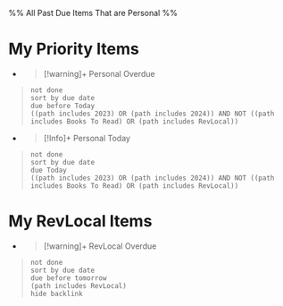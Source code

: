 %% All Past Due Items That are Personal %%
# My Priority Items
- > [!warning]+ Personal Overdue
> ```tasks
> not done
> sort by due date 
> due before Today
> ((path includes 2023) OR (path includes 2024)) AND NOT ((path includes Books To Read) OR (path includes RevLocal))
> ```

- > [!Info]+ Personal Today
> ```tasks
> not done
> sort by due date 
> due Today
> ((path includes 2023) OR (path includes 2024)) AND NOT ((path includes Books To Read) OR (path includes RevLocal))
> ```

# My RevLocal Items
- > [!warning]+ RevLocal Overdue
> ```tasks
> not done
> sort by due date 
> due before tomorrow
> (path includes RevLocal)
> hide backlink
> ```